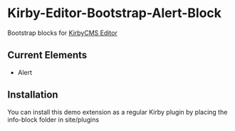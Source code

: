 # Kirby-Editor-Bootstrap-Alert-Block

Bootstrap blocks for [KirbyCMS Editor](https://github.com/getkirby/editor)

## Current Elements

- Alert

## Installation

You can install this demo extension as a regular Kirby plugin by placing the info-block folder in site/plugins
